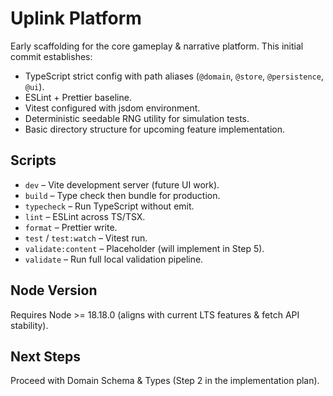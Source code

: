 # Uplink Platform

Early scaffolding for the core gameplay & narrative platform. This initial commit establishes:

- TypeScript strict config with path aliases (`@domain`, `@store`, `@persistence`, `@ui`).
- ESLint + Prettier baseline.
- Vitest configured with jsdom environment.
- Deterministic seedable RNG utility for simulation tests.
- Basic directory structure for upcoming feature implementation.

## Scripts

- `dev` – Vite development server (future UI work).
- `build` – Type check then bundle for production.
- `typecheck` – Run TypeScript without emit.
- `lint` – ESLint across TS/TSX.
- `format` – Prettier write.
- `test` / `test:watch` – Vitest run.
- `validate:content` – Placeholder (will implement in Step 5).
- `validate` – Run full local validation pipeline.

## Node Version

Requires Node >= 18.18.0 (aligns with current LTS features & fetch API stability).

## Next Steps

Proceed with Domain Schema & Types (Step 2 in the implementation plan).
